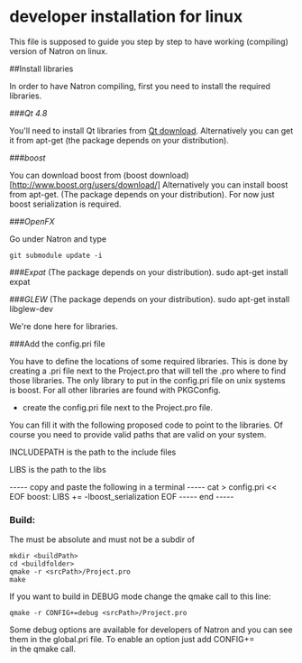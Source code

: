 developer installation for linux
==================================

This file is supposed to guide you step by step to have working (compiling) version of
Natron on linux. 

##Install libraries

In order to have Natron compiling, first you need to install the required libraries.

###*Qt 4.8*

You'll need to install Qt libraries from [Qt download](http://qt-project.org/downloads).
Alternatively you can get it from apt-get (the package depends on your distribution).


###*boost*

You can download boost from 
(boost download)[http://www.boost.org/users/download/]
Alternatively you can install boost from apt-get. (The package depends on your distribution).
For now just boost serialization is required.

###*OpenFX*

Go under Natron and type

	git submodule update -i

###*Expat*
 (The package depends on your distribution).
	sudo apt-get install expat

###*GLEW*
 (The package depends on your distribution).
	sudo apt-get install libglew-dev

We're done here for libraries.



###Add the config.pri file

You have to define the locations of some required libraries.
This is done by creating a .pri file next to the Project.pro that will tell the .pro
where to find those libraries.
The only library to put in the config.pri file on unix systems is boost.
For all other libraries are found with PKGConfig.


- create the config.pri file next to the Project.pro file.

You can fill it with the following proposed code to point to the libraries.
 Of course you need to provide valid paths that are valid on your system.

INCLUDEPATH is the path to the include files

LIBS is the path to the libs

----- copy and paste the following in a terminal -----
cat > config.pri << EOF
boost: LIBS += -lboost_serialization
EOF
----- end -----

### Build:

The <srcPath> must be absolute and <buildPath> must not be a subdir of <srcPath>


	mkdir <buildPath>
	cd <buildfolder>
	qmake -r <srcPath>/Project.pro
	make

If you want to build in DEBUG mode change the qmake call to this line:

	qmake -r CONFIG+=debug <srcPath>/Project.pro

Some debug options are available for developers of Natron and you can see them in the
global.pri file. To enable an option just add CONFIG+=<option> in the qmake call.

